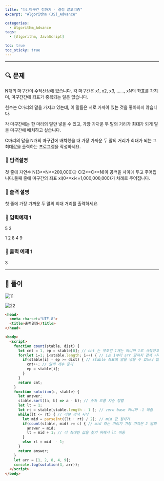 ```yaml
---
title: "44.마구간 정하기 - 결정 알고리즘"
excerpt: "Algorithm (JS)_Advance"

categories:
  - Algorithm_Advance
tags:
  - [Algorithm, JavaScript]

toc: true
toc_sticky: true
---
```


---



##  🔍 문제 
N개의 마구간이 수직선상에 있습니다. 각 마구간은 x1, x2, x3, ......, xN의 좌표를 가지며, 마구간간에 좌표가 중복되는 일은 없습니다.  

현수는 C마리의 말을 가지고 있는데, 이 말들은 서로 가까이 있는 것을 좋아하지 않습니다.   

각 마구간에는 한 마리의 말만 넣을 수 있고, 가장 가까운 두 말의 거리가 최대가 되게 말을 마구간에 배치하고 싶습니다. 

C마리의 말을 N개의 마구간에 배치했을 때 가장 가까운 두 말의 거리가 최대가 되는 그 최대값을 출력하는 프로그램을 작성하세요.


### 🔹 입력설명
첫 줄에 자연수 N(3<=N<=200,000)과 C(2<=C<=N)이 공백을 사이에 두고 주어집니다.둘째 줄에 마구간의 좌표 xi(0<=xi<=1,000,000,000)가 차례로 주어집니다.

### 🔹 출력 설명
첫 줄에 가장 가까운 두 말의 최대 거리를 출력하세요.

### 🔹 입력예제 1
5 3  

1 2 8 4 9

### 🔹 출력 예제 1
3


----

##  📌 풀이

![11](https://user-images.githubusercontent.com/28912774/120126536-8e18b980-c1f7-11eb-8726-570b579f0b93.jpg)


![22](https://user-images.githubusercontent.com/28912774/120126537-8f49e680-c1f7-11eb-8fa4-c60c4b4bec4d.jpg)


```html
<head>
  <meta charset="UTF-8">
  <title>출력결과</title>
</head>

<body>
  <script>
    function count(stable, dist) {
      let cnt = 1, ep = stable[0]; // cnt 는 무조건 1개는 되니까 1로 시작하고, end point 경우에는 arr 의 가장 앞에 부분을 설정함
      for(let i=1; i<stable.length; i++) { // i는 1부터 arr 끝까지 검색 시작
        if(stable[i] - ep >= dist) { // stable 좌표에 말을 넣을 수 있느냐 없느냐를 체크 하는것, 가장 가까운 말의 두 거리보다 가까워야 하는것 크거나 같아야지 마구간에다가 말을 배치 할 수 있는것
          cnt++; // 말의 개수 증가 
          ep = stable[i];
        }
      }
      return cnt; 
    }
    function solution(c, stable) {
      let answer;
      stable.sort((a, b) => a - b); // 숫자 오름 차순 정렬
      let lt = 1; 
      let rt = stable[stable.length - 1 ]; // zero base 이니까 -1 해줌
      while(lt <= rt) { // 이분 검색 시작  
        let mid = parseInt((lt + rt) / 2); // mid 값 정하기
        if(count(stable, mid) >= c) { // mid 라는 거리가 가장 가까운 2 말의 거리를 만드는 것, c 마리 이상이 같거나 커야 true 가 됨
          answer = mid;
          lt = mid + 1; // 더 최대인 값을 찾기 위해서 lt 이동
        }
        else rt = mid  - 1;
      }
      return answer;
    }
    let arr = [1, 2, 8, 4, 9];
    console.log(solution(3, arr));
  </script>
</body>
```
